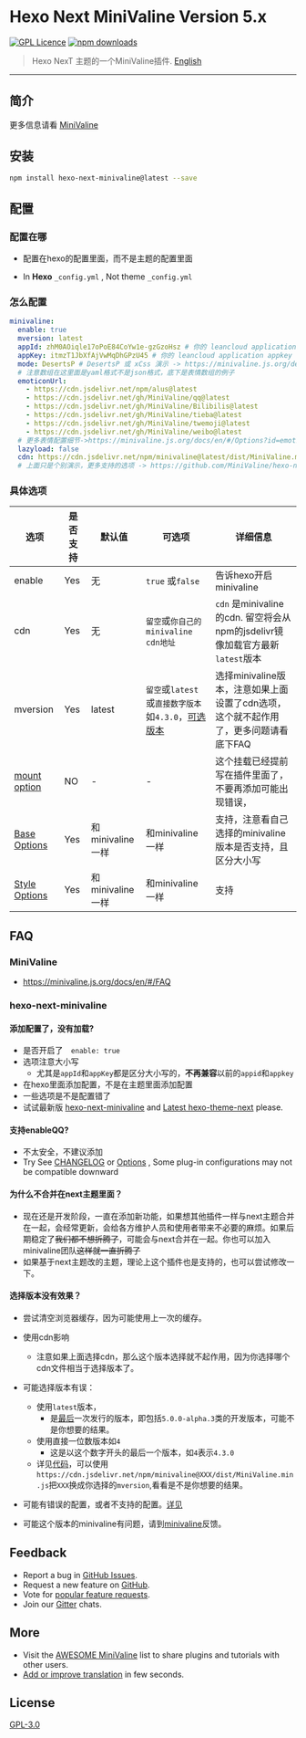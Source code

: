 # Hexo Next MiniValine Version 5.x
[![GPL Licence](https://cdn.jsdelivr.net/gh/MHuiG/imgbed/github/gpl.svg)](https://opensource.org/licenses/GPL-3.0/) 
[![npm downloads](https://img.shields.io/npm/dm/hexo-next-minivaline.svg?style=flat-square)](https://www.npmjs.com/package/hexo-next-minivaline)

>Hexo NexT 主题的一个MiniValine插件.  [English](README.md)
------------------------------
## 简介

更多信息请看 [MiniValine](https://github.com/MiniValine/MiniValine)

## 安装

``` bash
npm install hexo-next-minivaline@latest --save
```



## 配置

### 配置在哪

+ 配置在hexo的配置里面，而不是主题的配置里面

+ In **Hexo** `_config.yml` , Not theme `_config.yml`

### 怎么配置

```yml
minivaline:
  enable: true
  mversion: latest
  appId: zhM0AOiqle17oPoE84CoYw1e-gzGzoHsz # 你的 leancloud application appid
  appKey: itmzT1JbXfAjVwMqDhGPzU45 # 你的 leancloud application appkey
  mode: DesertsP # DesertsP 或 xCss 演示 -> https://minivaline.js.org/demo.html
  # 注意数组在这里面是yaml格式不是json格式，底下是表情数组的例子
  emoticonUrl:
    - https://cdn.jsdelivr.net/npm/alus@latest
    - https://cdn.jsdelivr.net/gh/MiniValine/qq@latest
    - https://cdn.jsdelivr.net/gh/MiniValine/Bilibilis@latest
    - https://cdn.jsdelivr.net/gh/MiniValine/tieba@latest
    - https://cdn.jsdelivr.net/gh/MiniValine/twemoji@latest
    - https://cdn.jsdelivr.net/gh/MiniValine/weibo@latest
  # 更多表情配置细节->https://minivaline.js.org/docs/en/#/Options?id=emoticonurl-string-array
  lazyload: false
  cdn: https://cdn.jsdelivr.net/npm/minivaline@latest/dist/MiniValine.min.js
  # 上面只是个别演示，更多支持的选项 -> https://github.com/MiniValine/hexo-next-minivaline#options
```

### 具体选项

| 选项                                                         | 是否支持 | 默认值           | 可选项                                                       | 详细信息                                                     |
| ------------------------------------------------------------ | -------- | ---------------- | ------------------------------------------------------------ | ------------------------------------------------------------ |
| enable                                                       | Yes      | 无               | `true` 或`false`                                             | 告诉hexo开启minivaline                                       |
| cdn                                                          | Yes      | 无               | `留空`或`你自己的minivaline cdn地址`                         | `cdn` 是minivaline的cdn. 留空将会从npm的jsdelivr镜像加载官方最新`latest`版本 |
| mversion                                                     | Yes      | latest           | `留空`或`latest`或`直接数字版本`如`4.3.0`，[可选版本](https://www.npmjs.com/package/minivaline?activeTab=versions) | 选择minivaline版本，注意如果上面设置了cdn选项，这个就不起作用了，更多问题请看底下FAQ |
| [mount option](https://minivaline.js.org/docs/en/#/Options?id=mount-options) | NO       | -                | -                                                            | 这个挂载已经提前写在插件里面了，不要再添加可能出现错误，     |
| [Base Options](https://minivaline.js.org/docs/en/#/Options?id=base-options) | Yes      | 和minivaline一样 | 和minivaline一样                                             | 支持，注意看自己选择的minivaline版本是否支持，且区分大小写   |
| [Style Options](https://minivaline.js.org/docs/en/#/Options?id=style-options) | Yes      | 和minivaline一样 | 和minivaline一样                                             | 支持                                                         |



## FAQ

### MiniValine

+ <https://minivaline.js.org/docs/en/#/FAQ>

### hexo-next-minivaline

#### 添加配置了，没有加载?

+ 是否开启了`  enable: true`
+ 选项注意大小写
  + 尤其是`appId`和`appKey`都是区分大小写的，**不再兼容**以前的`appid`和`appkey`
+ 在hexo里面添加配置，不是在主题里面添加配置
+ 一些选项是不是配置错了
+ 试试最新版 [hexo-next-minivaline](https://www.npmjs.com/package/hexo-next-minivaline?activeTab=versions) and [Latest hexo-theme-next](https://github.com/next-theme/hexo-theme-next/releases) please.

#### 支持enableQQ?

+ 不太安全，不建议添加
+ Try See [CHANGELOG](https://minivaline.js.org/docs/en/#/CHANGELOG) or [Options](https://minivaline.js.org/docs/en/#/Options) , Some plug-in configurations may not be compatible downward

#### 为什么不合并在next主题里面？

+ 现在还是开发阶段，一直在添加新功能，如果想其他插件一样与next主题合并在一起，会经常更新，会给各方维护人员和使用者带来不必要的麻烦。如果后期稳定了~~我们都不想折腾了~~，可能会与next合并在一起。你也可以加入minivaline团队~~这样就一直折腾了~~
+ 如果基于next主题改的主题，理论上这个插件也是支持的，也可以尝试修改一下。

#### 选择版本没有效果？

+ 尝试清空浏览器缓存，因为可能使用上一次的缓存。
+ 使用cdn影响
  + 注意如果上面选择cdn，那么这个版本选择就不起作用，因为你选择哪个cdn文件相当于选择版本了。
+ 可能选择版本有误：
  + 使用`latest`版本，
    + 是[最后](https://www.npmjs.com/package/minivaline?activeTab=versions)一次发行的版本，即包括`5.0.0-alpha.3`类的开发版本，可能不是你想要的结果。
  + 使用直接一位数版本如`4`
    + 这是以这个数字开头的最后一个版本，如`4`表示`4.3.0`
  + 详见[代码](https://github.com/MiniValine/hexo-next-minivaline/blob/master/minivaline.swig#L3)，可以使用`https://cdn.jsdelivr.net/npm/minivaline@XXX/dist/MiniValine.min.js`把`XXX`换成你选择的`mversion`,看看是不是你想要的结果。

+ 可能有错误的配置，或者不支持的配置。[详见](https://minivaline.js.org/docs/en/#/Options)
+ 可能这个版本的minivaline有问题，请到[minivaline](https://github.com/MiniValine/MiniValine)反馈。



## Feedback

* Report a bug in [GitHub Issues][issues-bug-url].
* Request a new feature on [GitHub][issues-feat-url].
* Vote for [popular feature requests][feat-req-vote-url].
* Join our [Gitter][gitter-url] chats.



## More 

+ Visit the [AWESOME MiniValine](https://github.com/MiniValine/AWESOME-MiniValine) list to share plugins and tutorials with other users.
+ [Add or improve translation](https://crowdin.com/project/minivaline) in few seconds.




## License

[GPL-3.0](https://github.com/MiniValine/hexo-next-minivaline/blob/master/LICENSE)


[issues-bug-url]: https://github.com/MiniValine/MiniValine/issues/new?assignees=&labels=Bug&template=bug-report.md
[issues-feat-url]: https://github.com/MiniValine/MiniValine/issues/new?assignees=&labels=Feature+Request&template=feature-request.md
[gitter-url]: https://gitter.im/thebestminivaline
[feat-req-vote-url]: https://github.com/MiniValine/MiniValine/issues?q=is%3Aopen+is%3Aissue+label%3A%22Feature+Request%22

